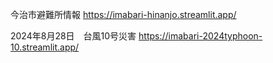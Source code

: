 今治市避難所情報
https://imabari-hinanjo.streamlit.app/

2024年8月28日　台風10号災害
https://imabari-2024typhoon-10.streamlit.app/
